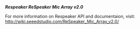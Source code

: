 ***Respeaker ReSpeaker Mic Array v2.0***

For more information on Respeaker API and documentaion, visit: http://wiki.seeedstudio.com/ReSpeaker_Mic_Array_v2.0/
